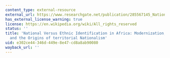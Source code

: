 ```yaml
---
content_type: external-resource
external_url: https://www.researchgate.net/publication/285567145_National_Versus_Ethnic_Identification_in_Africa_Modernization_Colonial_Legacy_and_the_Origins_of_Territorial_Nationalism
has_external_license_warning: true
license: https://en.wikipedia.org/wiki/All_rights_reserved
status: ''
title: 'National Versus Ethnic Identification in Africa: Modernization, Colonial Legacy,
  and the Origins of territorial Nationalism'
uid: e302ce44-346d-449e-8e47-cd8a8ab90080
wayback_url: ''
---
```

